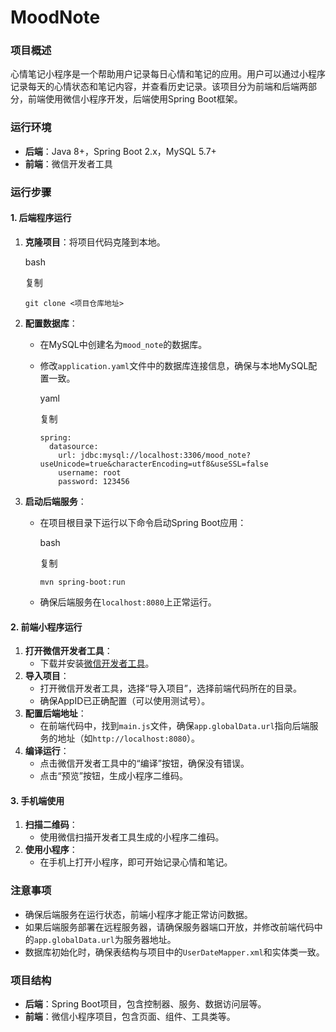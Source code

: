 # MoodNote

### 项目概述

心情笔记小程序是一个帮助用户记录每日心情和笔记的应用。用户可以通过小程序记录每天的心情状态和笔记内容，并查看历史记录。该项目分为前端和后端两部分，前端使用微信小程序开发，后端使用Spring Boot框架。

### 运行环境

- **后端**：Java 8+，Spring Boot 2.x，MySQL 5.7+
- **前端**：微信开发者工具

### 运行步骤

#### 1. 后端程序运行

1. **克隆项目**：将项目代码克隆到本地。

   bash

   复制

   ```
   git clone <项目仓库地址>
   ```

2. **配置数据库**：

   - 在MySQL中创建名为`mood_note`的数据库。

   - 修改`application.yaml`文件中的数据库连接信息，确保与本地MySQL配置一致。

     yaml

     复制

     ```
     spring:
       datasource:
         url: jdbc:mysql://localhost:3306/mood_note?useUnicode=true&characterEncoding=utf8&useSSL=false
         username: root
         password: 123456
     ```

3. **启动后端服务**：

   - 在项目根目录下运行以下命令启动Spring Boot应用：

     bash

     复制

     ```
     mvn spring-boot:run
     ```

   - 确保后端服务在`localhost:8080`上正常运行。

#### 2. 前端小程序运行

1. **打开微信开发者工具**：
   - 下载并安装[微信开发者工具](https://developers.weixin.qq.com/miniprogram/dev/devtools/download.html)。
2. **导入项目**：
   - 打开微信开发者工具，选择“导入项目”，选择前端代码所在的目录。
   - 确保AppID已正确配置（可以使用测试号）。
3. **配置后端地址**：
   - 在前端代码中，找到`main.js`文件，确保`app.globalData.url`指向后端服务的地址（如`http://localhost:8080`）。
4. **编译运行**：
   - 点击微信开发者工具中的“编译”按钮，确保没有错误。
   - 点击“预览”按钮，生成小程序二维码。

#### 3. 手机端使用

1. **扫描二维码**：
   - 使用微信扫描开发者工具生成的小程序二维码。
2. **使用小程序**：
   - 在手机上打开小程序，即可开始记录心情和笔记。

### 注意事项

- 确保后端服务在运行状态，前端小程序才能正常访问数据。
- 如果后端服务部署在远程服务器，请确保服务器端口开放，并修改前端代码中的`app.globalData.url`为服务器地址。
- 数据库初始化时，确保表结构与项目中的`UserDateMapper.xml`和实体类一致。

### 项目结构

- **后端**：Spring Boot项目，包含控制器、服务、数据访问层等。
- **前端**：微信小程序项目，包含页面、组件、工具类等。